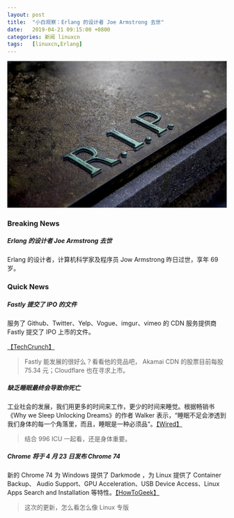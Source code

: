 ```yaml
---
layout: post
title:	"小白观察：Erlang 的设计者 Joe Armstrong 去世"
date:	2019-04-21 09:15:00 +0800 
categories:	新闻 linuxcn 
tags:	[linuxcn,Erlang]
---
```



![](/Asserts/Images/album/201904/21/091525veepemab9kbb9msw.jpg)


### Breaking News


##### Erlang 的设计者 Joe Armstrong 去世


Erlang 的设计者，计算机科学家及程序员 Jow Armstrong 昨日过世，享年 69 岁。


### Quick News


##### Fastly 提交了 IPO 的文件


服务了 Github、Twitter、Yelp、Vogue、imgur、vimeo 的 CDN 服务提供商 Fastly 提交了 IPO 上市的文件。


[【TechCrunch】](https://techcrunch.com/2019/04/19/fastly-the-content-delivery-network-files-for-an-ipo/)



> 
> Fastly 能发展的很好么？看看他的竞品吧， Akamai CDN 的股票目前每股 75.34 元；Cloudflare 也在寻求上市。
> 
> 
> 


##### 缺乏睡眠最终会导致你死亡


工业社会的发展，我们用更多的时间来工作，更少的时间来睡觉。根据畅销书《Why we Sleep Unlocking Dreams》的作者 Walker 表示，“睡眠不足会渗透到我们身体的每一个角落里，而且，睡眠是一种必须品“。[【Wired】](https://www.wired.com/story/youre-not-getting-enough-sleep-and-its-killing-you/)



> 
> 结合 996 ICU 一起看，还是身体重要。
> 
> 
> 


##### Chrome 将于 4 月 23 日发布 Chrome 74


新的 Chrome 74 为 Windows 提供了 Darkmode ，为 Linux 提供了 Container Backup、 Audio Support、GPU Acceleration、USB Device Access、Linux Apps Search and Installation 等特性。[【HowToGeek】](https://www.howtogeek.com/411621/whats-new-in-chrome-74-arriving-april-23/)



> 
> 这次的更新，怎么看怎么像 Linux 专版
> 
> 
>
